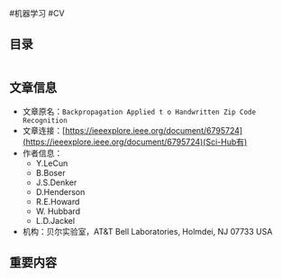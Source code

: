 #机器学习 #CV

## 目录

```toc
```

## 文章信息

- 文章原名：`Backpropagation Applied t o Handwritten Zip Code  
Recognition`
- 文章连接：[https://ieeexplore.ieee.org/document/6795724](https://ieeexplore.ieee.org/document/6795724)(Sci-Hub有)
- 作者信息：
	- Y.LeCun
	- B.Boser  
	- J.S.Denker  
	- D.Henderson  
	- R.E.Howard  
	- W. Hubbard  
	- L.D.Jackel  
 - 机构：贝尔实验室，AT&T Bell Laboratories, Holmdei, NJ 07733 USA

## 重要内容

